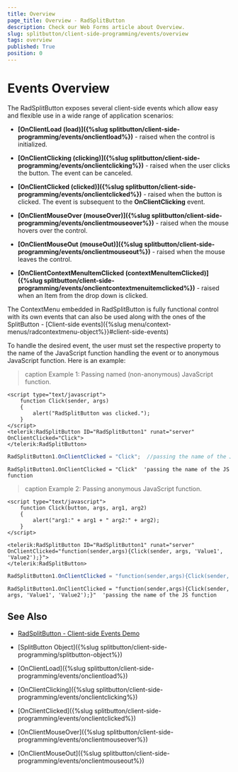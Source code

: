 ```yaml
---
title: Overview
page_title: Overview - RadSplitButton
description: Check our Web Forms article about Overview.
slug: splitbutton/client-side-programming/events/overview
tags: overview
published: True
position: 0
---
```


# Events Overview

The RadSplitButton exposes several client-side events which allow easy and flexible use in a wide range of application scenarios:

* **[OnClientLoad (load)]({%slug splitbutton/client-side-programming/events/onclientload%})** - raised when the control is initialized.

* **[OnClientClicking (clicking)]({%slug splitbutton/client-side-programming/events/onclientclicking%})** - raised when the user clicks the button. The event can be canceled.

* **[OnClientClicked (clicked)]({%slug splitbutton/client-side-programming/events/onclientclicked%})** - raised when the button is clicked. The event is subsequent to the **OnClientClicking** event.

* **[OnClientMouseOver (mouseOver)]({%slug splitbutton/client-side-programming/events/onclientmouseover%})** - raised when the mouse hovers over the control.

* **[OnClientMouseOut (mouseOut)]({%slug splitbutton/client-side-programming/events/onclientmouseout%})** - raised when the mouse leaves the control.

* **[OnClientContextMenuItemClicked (contextMenuItemClicked)]({%slug splitbutton/client-side-programming/events/onclientcontextmenuitemclicked%})** - raised when an Item from the drop down is clicked.

The ContextMenu embedded in RadSplitButton is fully functional control with its own events that can also be used along with the ones of the SplitButton - [Client-side events]({%slug menu/context-menus/radcontextmenu-object%}}#client-side-events)

To handle the desired event, the user must set the respective property to the name of the JavaScript function handling the event or to anonymous JavaScript function. Here is an example:

>caption Example 1: Passing named (non-anonymous) JavaScript function.

````ASP.NET
<script type="text/javascript">
	function Click(sender, args)
	{
		alert("RadSplitButton was clicked.");
	}
</script>
<telerik:RadSplitButton ID="RadSplitButton1" runat="server" OnClientClicked="Click">
</telerik:RadSplitButton>
````

````C#
RadSplitButton1.OnClientClicked = "Click";  //passing the name of the JS function
````
````VB
RadSplitButton1.OnClientClicked = "Click"  'passing the name of the JS function
````


>caption Example 2: Passing anonymous JavaScript function.

````ASP.NET
<script type="text/javascript">
	function Click(button, args, arg1, arg2)
	{
		alert("arg1:" + arg1 + " arg2:" + arg2);
	}
</script>

<telerik:RadSplitButton ID="RadSplitButton1" runat="server" OnClientClicked="function(sender,args){Click(sender, args, 'Value1', 'Value2');}">
</telerik:RadSplitButton>
````

````C#
RadSplitButton1.OnClientClicked = "function(sender,args){Click(sender, args, 'Value1', 'Value2');}"; //passing the name of the JS function
````
````VB
RadSplitButton1.OnClientClicked = "function(sender,args){Click(sender, args, 'Value1', 'Value2');}"  'passing the name of the JS function
````

## See Also

 * [RadSplitButton - Client-side Events Demo](https://demos.telerik.com/aspnet-ajax/splitbutton/client-side-events/defaultcs.aspx)
 
 * [SplitButton Object]({%slug splitbutton/client-side-programming/splitbutton-object%})
 
 * [OnClientLoad]({%slug splitbutton/client-side-programming/events/onclientload%})
 
 * [OnClientClicking]({%slug splitbutton/client-side-programming/events/onclientclicking%})
 
 * [OnClientClicked]({%slug splitbutton/client-side-programming/events/onclientclicked%})
 
 * [OnClientMouseOver]({%slug splitbutton/client-side-programming/events/onclientmouseover%})
 
 * [OnClientMouseOut]({%slug splitbutton/client-side-programming/events/onclientmouseout%})



